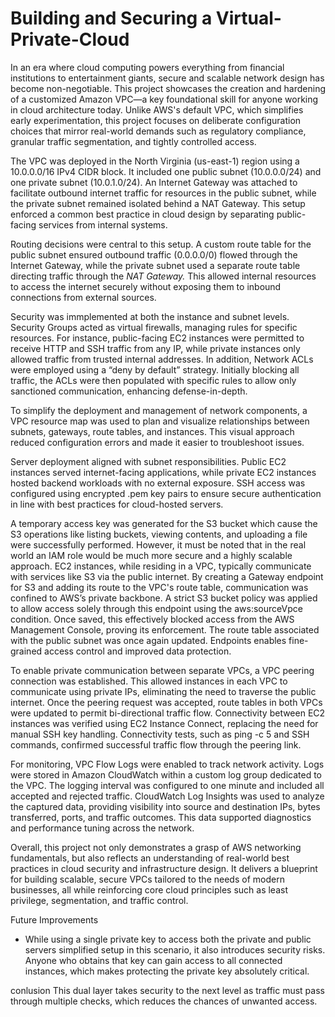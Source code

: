 # Building and Securing a Virtual-Private-Cloud
In an era where cloud computing powers everything from financial institutions to entertainment giants, secure and scalable network design has become non-negotiable. This project showcases the creation and hardening of a customized Amazon VPC—a key foundational skill for anyone working in cloud architecture today. Unlike AWS's default VPC, which simplifies early experimentation, this project focuses on deliberate configuration choices that mirror real-world demands such as regulatory compliance, granular traffic segmentation, and tightly controlled access.

The VPC was deployed in the North Virginia (us-east-1) region using a 10.0.0.0/16 IPv4 CIDR block. It included one public subnet (10.0.0.0/24) and one private subnet (10.0.1.0/24). An Internet Gateway was attached to facilitate outbound internet traffic for resources in the public subnet, while the private subnet remained isolated behind a NAT Gateway. This setup enforced a common best practice in cloud design by separating public-facing services from internal systems.

Routing decisions were central to this setup. A custom route table for the public subnet ensured outbound traffic (0.0.0.0/0) flowed through the Internet Gateway, while the private subnet used a separate route table directing traffic through the _NAT Gateway._ This allowed internal resources to access the internet securely without exposing them to inbound connections from external sources.

Security was immplemented at both the instance and subnet levels. Security Groups acted as virtual firewalls, managing rules for specific resources. For instance, public-facing EC2 instances were permitted to receive HTTP and SSH traffic from any IP, while private instances only allowed traffic from trusted internal addresses. In addition, Network ACLs were employed using a “deny by default” strategy. Initially blocking all traffic, the ACLs were then populated with specific rules to allow only sanctioned communication, enhancing defense-in-depth.

To simplify the deployment and management of network components, a VPC resource map was used to plan and visualize relationships between subnets, gateways, route tables, and instances. This visual approach reduced configuration errors and made it easier to troubleshoot issues.

Server deployment aligned with subnet responsibilities. Public EC2 instances served internet-facing applications, while private EC2 instances hosted backend workloads with no external exposure. SSH access was configured using encrypted .pem key pairs to ensure secure authentication in line with best practices for cloud-hosted servers.

A temporary access key was generated for the S3 bucket which cause the S3 operations like listing buckets, viewing contents, and uploading a file were successfully performed. However, it must be noted that in the real world an IAM role would be much more secure and a highly scalable approach. EC2 instances, while residing in a VPC, typically communicate with services like S3 via the public internet. By creating a Gateway endpoint for S3 and adding its route to the VPC's route table, communication was confined to AWS’s private backbone. A strict S3 bucket policy was applied to allow access solely through this endpoint using the aws:sourceVpce condition. Once saved, this effectively blocked access from the AWS Management Console, proving its enforcement. The route table associated with the public subnet was once again updated. Endpoints enables fine-grained access control and improved data protection.

To enable private communication between separate VPCs, a VPC peering connection was established. This allowed instances in each VPC to communicate using private IPs, eliminating the need to traverse the public internet. Once the peering request was accepted, route tables in both VPCs were updated to permit bi-directional traffic flow. Connectivity between EC2 instances was verified using EC2 Instance Connect, replacing the need for manual SSH key handling. Connectivity tests, such as ping -c 5 and SSH commands, confirmed successful traffic flow through the peering link.

For monitoring, VPC Flow Logs were enabled to track network activity. Logs were stored in Amazon CloudWatch within a custom log group dedicated to the VPC. The logging interval was configured to one minute and included all accepted and rejected traffic. CloudWatch Log Insights was used to analyze the captured data, providing visibility into source and destination IPs, bytes transferred, ports, and traffic outcomes. This data supported diagnostics and performance tuning across the network.

Overall, this project not only demonstrates a grasp of AWS networking fundamentals, but also reflects an understanding of real-world best practices in cloud security and infrastructure design. It delivers a blueprint for building scalable, secure VPCs tailored to the needs of modern businesses, all while reinforcing core cloud principles such as least privilege, segmentation, and traffic control.

Future Improvements
- While using a single private key to access both the private and public servers simplified setup in this scenario, it also introduces security risks. Anyone who obtains that key can gain access to all connected instances, which makes protecting the private key absolutely critical.

conlusion
This dual layer takes security to the next level as traffic must pass through multiple checks, which reduces the chances of unwanted access. 
